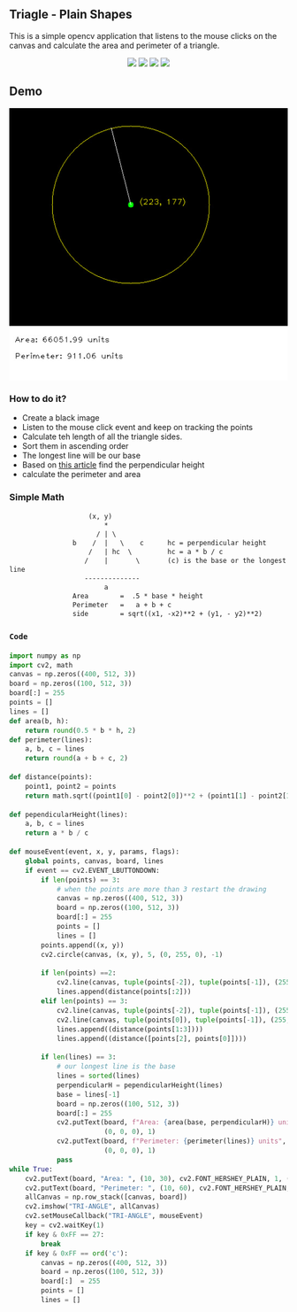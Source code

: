 ## Triagle - Plain Shapes
This is a simple opencv application that listens to the mouse clicks on the canvas and calculate the area and perimeter of a triangle.

<p align="center">
<img src="https://img.shields.io/static/v1?label=language&message=python&color=green"/>
<img src="https://img.shields.io/static/v1?label=package&message=opencv&color=yellow"/>
<img src="https://img.shields.io/static/v1?label=package&message=numpy&color=blue"/>
<img src="https://img.shields.io/static/v1?label=package&message=math&color=red"/>
</p>

## Demo
<p align="center">
<img src="https://github.com/CrispenGari/Opencv-Python/blob/main/plainShapes/02_Circle/bandicam%202021-05-10%2020-06-51-982.jpg" alt="demo" align="center"/>
</p>

### How to do it?
* Create a black image
* Listen to the mouse click event and keep on tracking the points
* Calculate teh length of all the triangle sides.
* Sort them in ascending order
* The longest line will be our base
* Based on [this article](https://www.omnicalculator.com/math/triangle-height#:~:text=A%20right%20triangle%20is%20a,c%20%3D%20a%20*%20b%20%2F%20c) find the perpendicular height
* calculate the perimeter and area

### Simple Math
````
                    (x, y)
                        *
                      / | \
                b    /  |   \    c      hc = perpendicular height
                    /   | hc  \         hc = a * b / c 
                   /    |       \       (c) is the base or the longest line
                   --------------
                        a
                Area        =  .5 * base * height
                Perimeter   =   a + b + c
                side        = sqrt((x1, -x2)**2 + (y1, - y2)**2)
````

### ``Code``
```python
import numpy as np
import cv2, math
canvas = np.zeros((400, 512, 3))
board = np.zeros((100, 512, 3))
board[:] = 255
points = []
lines = []
def area(b, h):
    return round(0.5 * b * h, 2)
def perimeter(lines):
    a, b, c = lines
    return round(a + b + c, 2)

def distance(points):
    point1, point2 = points
    return math.sqrt((point1[0] - point2[0])**2 + (point1[1] - point2[1]) ** 2)

def pependicularHeight(lines):
    a, b, c = lines
    return a * b / c

def mouseEvent(event, x, y, params, flags):
    global points, canvas, board, lines
    if event == cv2.EVENT_LBUTTONDOWN:
        if len(points) == 3:
            # when the points are more than 3 restart the drawing
            canvas = np.zeros((400, 512, 3))
            board = np.zeros((100, 512, 3))
            board[:] = 255
            points = []
            lines = []
        points.append((x, y))
        cv2.circle(canvas, (x, y), 5, (0, 255, 0), -1)

        if len(points) ==2:
            cv2.line(canvas, tuple(points[-2]), tuple(points[-1]), (255, 255, 255), 1)
            lines.append(distance(points[:2]))
        elif len(points) == 3:
            cv2.line(canvas, tuple(points[-2]), tuple(points[-1]), (255, 255, 255), 1)
            cv2.line(canvas, tuple(points[0]), tuple(points[-1]), (255, 255, 255), 1)
            lines.append((distance(points[1:3])))
            lines.append((distance([points[2], points[0]])))

        if len(lines) == 3:
            # our longest line is the base
            lines = sorted(lines)
            perpendicularH = pependicularHeight(lines)
            base = lines[-1]
            board = np.zeros((100, 512, 3))
            board[:] = 255
            cv2.putText(board, f"Area: {area(base, perpendicularH)} units", (10, 30), cv2.FONT_HERSHEY_PLAIN, 1,
                        (0, 0, 0), 1)
            cv2.putText(board, f"Perimeter: {perimeter(lines)} units", (10, 60), cv2.FONT_HERSHEY_PLAIN, 1,
                        (0, 0, 0), 1)
            pass
while True:
    cv2.putText(board, "Area: ", (10, 30), cv2.FONT_HERSHEY_PLAIN, 1, (0, 0, 0), 1)
    cv2.putText(board, "Perimeter: ", (10, 60), cv2.FONT_HERSHEY_PLAIN, 1, (0, 0, 0), 1)
    allCanvas = np.row_stack([canvas, board])
    cv2.imshow("TRI-ANGLE", allCanvas)
    cv2.setMouseCallback("TRI-ANGLE", mouseEvent)
    key = cv2.waitKey(1)
    if key & 0xFF == 27:
        break
    if key & 0xFF == ord('c'):
        canvas = np.zeros((400, 512, 3))
        board = np.zeros((100, 512, 3))
        board[:]  = 255
        points = []
        lines = []
```